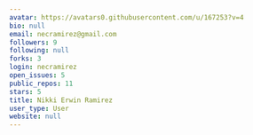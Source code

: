 ```yaml
---
avatar: https://avatars0.githubusercontent.com/u/167253?v=4
bio: null
email: necramirez@gmail.com
followers: 9
following: null
forks: 3
login: necramirez
open_issues: 5
public_repos: 11
stars: 5
title: Nikki Erwin Ramirez
user_type: User
website: null
---
```

